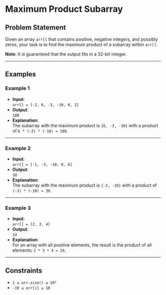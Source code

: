 # Maximum Product Subarray

## Problem Statement

Given an array `arr[]` that contains positive, negative integers, and possibly zeros, your task is to find the maximum product of a subarray within `arr[]`.

**Note**: It is guaranteed that the output fits in a 32-bit integer.

---

## Examples

### Example 1
- **Input**:  
  `arr[] = [-2, 6, -3, -10, 0, 2]`
- **Output**:  
  `180`
- **Explanation**:  
  The subarray with the maximum product is `{6, -3, -10}` with a product of `6 * (-3) * (-10) = 180`.

---

### Example 2
- **Input**:  
  `arr[] = [-1, -3, -10, 0, 6]`
- **Output**:  
  `30`
- **Explanation**:  
  The subarray with the maximum product is `{-3, -10}` with a product of `(-3) * (-10) = 30`.

---

### Example 3
- **Input**:  
  `arr[] = [2, 3, 4]`
- **Output**:  
  `24`
- **Explanation**:  
  For an array with all positive elements, the result is the product of all elements: `2 * 3 * 4 = 24`.

---

## Constraints
- `1 ≤ arr.size() ≤ 10⁶`
- `-10 ≤ arr[i] ≤ 10`
